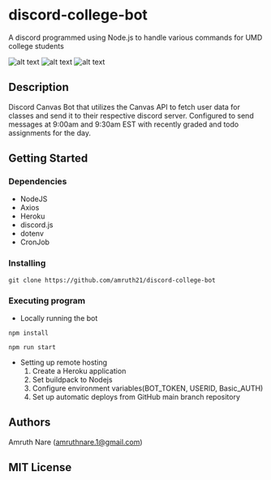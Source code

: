 # discord-college-bot
A discord programmed using Node.js to handle various commands for UMD college students


![alt text](https://img.shields.io/github/languages/top/amruth21/discord-college-bot "test") 
![alt text](https://img.shields.io/github/commit-activity/y/amruth21/discord-college-bot "test")
![alt text](https://img.shields.io/github/stars/amruth21/discord-college-bot?style=social "test")

## Description

Discord Canvas Bot that utilizes the Canvas API to fetch user data for classes and send it to their respective discord server. Configured to send messages at 9:00am and 9:30am EST with recently graded and todo assignments for the day.

## Getting Started

### Dependencies

* NodeJS
* Axios
* Heroku
* discord.js
* dotenv
* CronJob

### Installing

```
git clone https://github.com/amruth21/discord-college-bot
```

### Executing program

* Locally running the bot

```
npm install
```
```
npm run start
```
* Setting up remote hosting
    1. Create a Heroku application
    2. Set buildpack to Nodejs
    3. Configure environment variables(BOT_TOKEN, USERID, Basic_AUTH)
    4. Set up automatic deploys from GitHub main branch repository  

## Authors

Amruth Nare (amruthnare.1@gmail.com)

## MIT License
